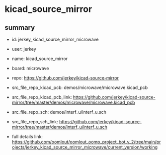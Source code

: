 # kicad_source_mirror
 
## summary 
* id: jerkey_kicad_source_mirror_microwave
* user: jerkey
* name: kicad_source_mirror
* board: microwave
* repo: https://github.com/jerkey/kicad-source-mirror
* src_file_repo_kicad_pcb: demos/microwave/microwave.kicad_pcb
* src_file_repo_kicad_pcb_link: https://github.com/jerkey/kicad-source-mirror/tree/master/demos/microwave/microwave.kicad_pcb


* src_file_repo_sch: demos/interf_u/interf_u.sch
* src_file_repo_sch_link: https://github.com/jerkey/kicad-source-mirror/tree/master/demos/interf_u/interf_u.sch
* full details link: https://github.com/oomlout/oomlout_oomp_project_bot_v_2/tree/main/projects/jerkey_kicad_source_mirror_microwave/current_version/working  







